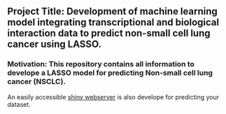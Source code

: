 ## Project Title: Development of machine learning model integrating transcriptional and biological interaction data to predict non-small cell lung cancer using LASSO. 

### Motivation: This repository contains all information to develope a LASSO model for predicting Non-small cell lung cancer (NSCLC).

An easily accessible [shiny webserver](https://hifzuransari.shinyapps.io/NSCLCpred/) is also develope for predicting your dataset. 

